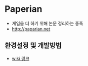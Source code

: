 # Paperian
- 게임을 더 하기 위해 논문 정리하는 종족
- http://paparian.net


## 환경설정 및 개발방법
- [wiki 링크](https://github.com/paperian/paperian/wiki)


